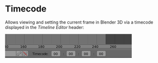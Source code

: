 # Timecode
Allows viewing and setting the current frame in Blender 3D via a timecode displayed in the *Timeline Editor* header:

![Timecode UI](/timecode%20README%20images/timecode.png)
